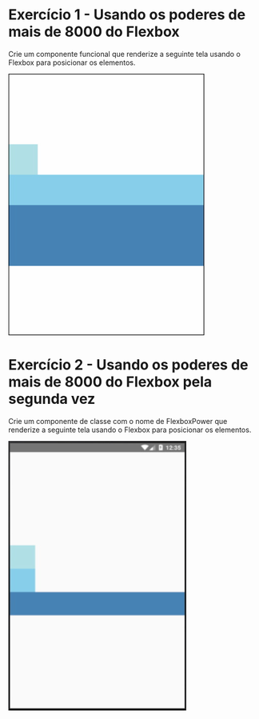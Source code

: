 # Exercício 1 - Usando os poderes de mais de 8000 do Flexbox

Crie um componente funcional que renderize a seguinte tela usando o Flexbox para posicionar os elementos.

![Imagem do Exercício 1](imagens/exercicio1.jpg)

# Exercício 2 - Usando os poderes de mais de 8000 do Flexbox pela segunda vez

Crie um componente de classe com o nome de FlexboxPower que renderize a seguinte tela usando o Flexbox para posicionar os elementos.

![Imagem do Exercício 2](imagens/exercicio2.jpg)